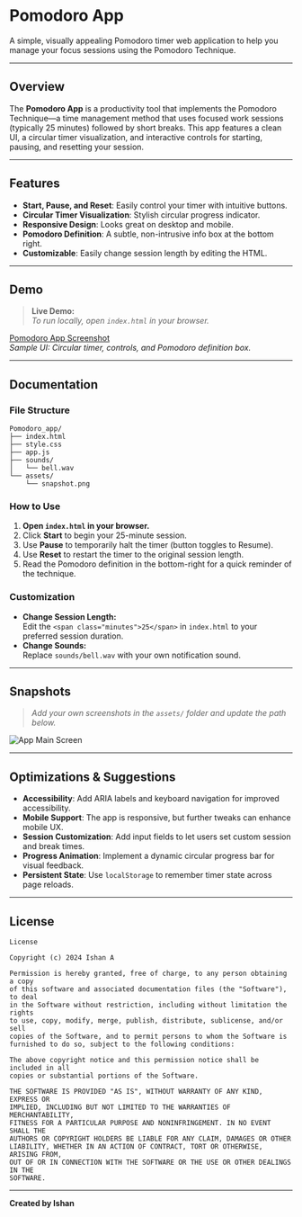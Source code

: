 # Pomodoro App

A simple, visually appealing Pomodoro timer web application to help you manage your focus sessions using the Pomodoro Technique.

---

## Overview

The **Pomodoro App** is a productivity tool that implements the Pomodoro Technique—a time management method that uses focused work sessions (typically 25 minutes) followed by short breaks. This app features a clean UI, a circular timer visualization, and interactive controls for starting, pausing, and resetting your session.

---

## Features

- **Start, Pause, and Reset**: Easily control your timer with intuitive buttons.
- **Circular Timer Visualization**: Stylish circular progress indicator.
- **Responsive Design**: Looks great on desktop and mobile.
- **Pomodoro Definition**: A subtle, non-intrusive info box at the bottom right.
- **Customizable**: Easily change session length by editing the HTML.

---

## Demo

> **Live Demo:**  
> _To run locally, open `index.html` in your browser._

[Pomodoro App Screenshot](https://ibb.co/yFGpkSf2)  
*Sample UI: Circular timer, controls, and Pomodoro definition box.*

---

## Documentation

### File Structure

```
Pomodoro_app/
├── index.html
├── style.css
├── app.js
├── sounds/
│   └── bell.wav
└── assets/
    └── snapshot.png
```

### How to Use

1. **Open `index.html` in your browser.**
2. Click **Start** to begin your 25-minute session.
3. Use **Pause** to temporarily halt the timer (button toggles to Resume).
4. Use **Reset** to restart the timer to the original session length.
5. Read the Pomodoro definition in the bottom-right for a quick reminder of the technique.

### Customization

- **Change Session Length:**  
  Edit the `<span class="minutes">25</span>` in `index.html` to your preferred session duration.
- **Change Sounds:**  
  Replace `sounds/bell.wav` with your own notification sound.

---

## Snapshots

> _Add your own screenshots in the `assets/` folder and update the path below._

![App Main Screen](./https://ibb.co/yFGpkSf2)

---

## Optimizations & Suggestions

- **Accessibility**: Add ARIA labels and keyboard navigation for improved accessibility.
- **Mobile Support**: The app is responsive, but further tweaks can enhance mobile UX.
- **Session Customization**: Add input fields to let users set custom session and break times.
- **Progress Animation**: Implement a dynamic circular progress bar for visual feedback.
- **Persistent State**: Use `localStorage` to remember timer state across page reloads.

---

## License

```
License

Copyright (c) 2024 Ishan A

Permission is hereby granted, free of charge, to any person obtaining a copy
of this software and associated documentation files (the "Software"), to deal
in the Software without restriction, including without limitation the rights
to use, copy, modify, merge, publish, distribute, sublicense, and/or sell
copies of the Software, and to permit persons to whom the Software is
furnished to do so, subject to the following conditions:

The above copyright notice and this permission notice shall be included in all
copies or substantial portions of the Software.

THE SOFTWARE IS PROVIDED "AS IS", WITHOUT WARRANTY OF ANY KIND, EXPRESS OR
IMPLIED, INCLUDING BUT NOT LIMITED TO THE WARRANTIES OF MERCHANTABILITY,
FITNESS FOR A PARTICULAR PURPOSE AND NONINFRINGEMENT. IN NO EVENT SHALL THE
AUTHORS OR COPYRIGHT HOLDERS BE LIABLE FOR ANY CLAIM, DAMAGES OR OTHER
LIABILITY, WHETHER IN AN ACTION OF CONTRACT, TORT OR OTHERWISE, ARISING FROM,
OUT OF OR IN CONNECTION WITH THE SOFTWARE OR THE USE OR OTHER DEALINGS IN THE
SOFTWARE.
```

---

**Created by Ishan**
